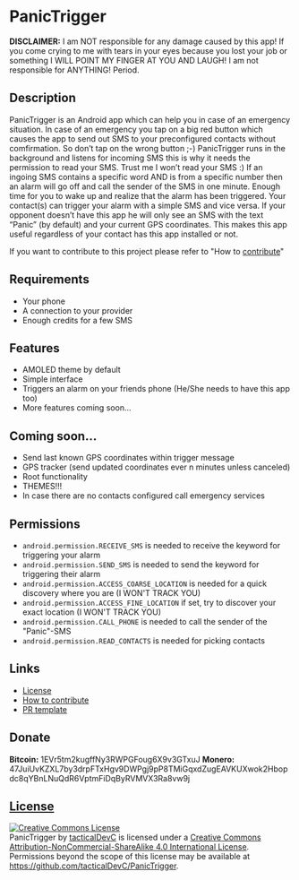 # PanicTrigger
**DISCLAIMER:** I am NOT responsible for any damage caused by this app! If you come crying to me with tears in your eyes because you lost your job or something I WILL POINT MY FINGER AT YOU AND LAUGH! I am not responsible for ANYTHING! Period.
## Description
PanicTrigger is an Android app which can help you in case of an emergency situation. In case of an emergency you tap on a big red button which causes the app to send out SMS to your preconfigured contacts without comfirmation. So don’t tap on the wrong button ;-)
PanicTrigger runs in the background and listens for incoming SMS this is why it needs the permission to read your SMS. Trust me I won’t read your SMS :)
If an ingoing SMS contains a specific word AND is from a specific number then an alarm will go off and call the sender of the SMS in one minute. Enough time for you to wake up and realize that the alarm has been triggered.
Your contact(s) can trigger your alarm with a simple SMS and vice versa. If your opponent doesn’t have this app he will only see an SMS with the text “Panic” (by default) and your current GPS coordinates. This makes this app useful regardless of your contact has this app installed or not.

If you want to contribute to this project please refer to "How to [contribute](CONTRIBUTING.md)"
## Requirements
 - Your phone
 - A connection to your provider
 - Enough credits for a few SMS
## Features
 - AMOLED theme by default
 - Simple interface
 - Triggers an alarm on your friends phone (He/She needs to have this app too)
 - More features coming soon…
## Coming soon…
 - Send last known GPS coordinates within trigger message
 - GPS tracker (send updated coordinates ever n minutes unless canceled)
 - Root functionality
 - THEMES!!!
 - In case there are no contacts configured call emergency services
## Permissions
- ```android.permission.RECEIVE_SMS``` is needed to receive the keyword for triggering your alarm
- ```android.permission.SEND_SMS``` is needed to send the keyword for triggering their alarm
- ```android.permission.ACCESS_COARSE_LOCATION``` is needed for a quick discovery where you are (I WON'T TRACK YOU)
- ```android.permission.ACCESS_FINE_LOCATION``` if set, try to discover your exact location (I WON'T TRACK YOU)
- ```android.permission.CALL_PHONE``` is needed to call the sender of the "Panic"-SMS
- ```android.permission.READ_CONTACTS``` is needed for picking contacts
## Links
 - [License](LICENSE)
 - [How to contribute](CONTRIBUTING.md)
 - [PR template](PULL_REQUEST_TEMPLATE)
## Donate
**Bitcoin:** 1EVr5tm2kugffNy3RWPGFoug6X9v3GTxuJ
**Monero:** 47JuiUvKZXL7by3drpFTxHgv9DWPgj9pP8TMiGqxdZugEAVKUXwok2Hbopdc8qYBnLNuQdR6VptmFiDqByRVMVX3Ra8vw9j
## [License](LICENSE)
<p><a rel="license" href="http://creativecommons.org/licenses/by-nc-sa/4.0/"><img alt="Creative Commons License" src="https://i.creativecommons.org/l/by-nc-sa/4.0/88x31.png"></a><br><span>PanicTrigger</span> by <a href="https://github.com/tacticalDevC/PanicTrigger" rel="cc:attributionURL">tacticalDevC</a> is licensed under a <a rel="license" href="http://creativecommons.org/licenses/by-nc-sa/4.0/">Creative Commons Attribution-NonCommercial-ShareAlike 4.0 International License</a>.<br>Permissions beyond the scope of this license may be available at <a href="https://github.com/tacticalDevC/PanicTrigger" rel="cc:morePermissions">https://github.com/tacticalDevC/PanicTrigger</a>.</p>

<!--stackedit_data:
eyJoaXN0b3J5IjpbMTY3MDI3MzY2NCwtMTgyOTU1Nzg3OSwtOD
YyNzE4NDk5XX0=
-->